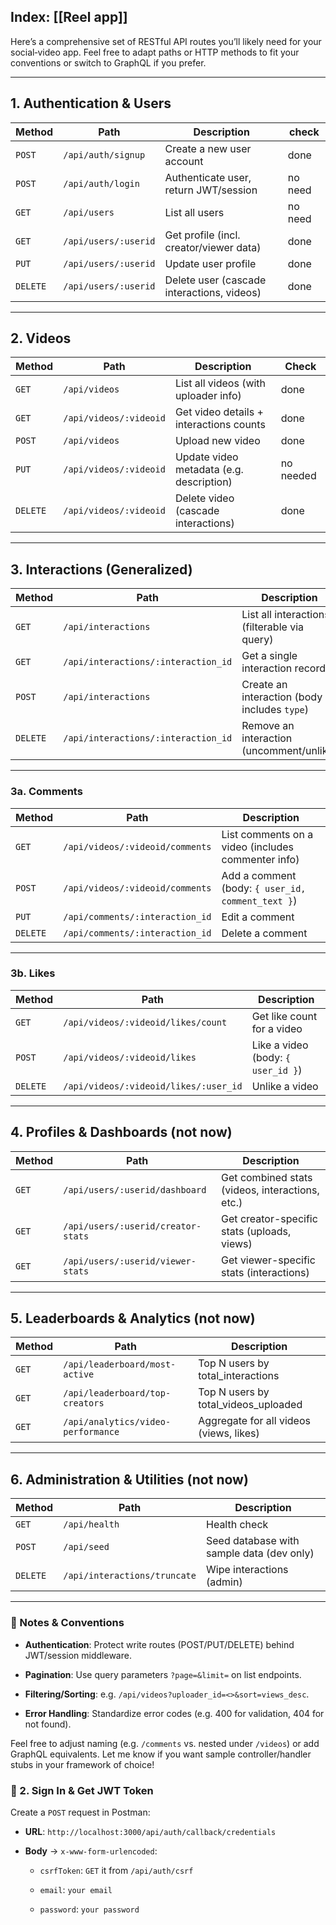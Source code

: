 ## Index: [[Reel app]]

Here’s a comprehensive set of RESTful API routes you’ll likely need for your social‑video app. Feel free to adapt paths or HTTP methods to fit your conventions or switch to GraphQL if you prefer.

---

## 1. **Authentication & Users**

| Method   | Path                 | Description                                | check   |
| -------- | -------------------- | ------------------------------------------ | ------- |
| `POST`   | `/api/auth/signup`   | Create a new user account                  | done    |
| `POST`   | `/api/auth/login`    | Authenticate user, return JWT/session      | no need |
| `GET`    | `/api/users`         | List all users                             | no need |
| `GET`    | `/api/users/:userid` | Get profile (incl. creator/viewer data)    | done    |
| `PUT`    | `/api/users/:userid` | Update user profile                        | done    |
| `DELETE` | `/api/users/:userid` | Delete user (cascade interactions, videos) | done    |

---

## 2. **Videos**

| Method   | Path                   | Description                              | Check     |
| -------- | ---------------------- | ---------------------------------------- | --------- |
| `GET`    | `/api/videos`          | List all videos (with uploader info)     | done      |
| `GET`    | `/api/videos/:videoid` | Get video details + interactions counts  | done      |
| `POST`   | `/api/videos`          | Upload new video                         | done      |
| `PUT`    | `/api/videos/:videoid` | Update video metadata (e.g. description) | no needed |
| `DELETE` | `/api/videos/:videoid` | Delete video (cascade interactions)      | done      |

---

## 3. **Interactions (Generalized)**

| Method   | Path                                | Description                                  |
| -------- | ----------------------------------- | -------------------------------------------- |
| `GET`    | `/api/interactions`                 | List all interactions (filterable via query) |
| `GET`    | `/api/interactions/:interaction_id` | Get a single interaction record              |
| `POST`   | `/api/interactions`                 | Create an interaction (body includes `type`) |
| `DELETE` | `/api/interactions/:interaction_id` | Remove an interaction (uncomment/unlike)     |

---

### 3a. **Comments**

| Method   | Path                            | Description                                        |
| -------- | ------------------------------- | -------------------------------------------------- |
| `GET`    | `/api/videos/:videoid/comments` | List comments on a video (includes commenter info) |
| `POST`   | `/api/videos/:videoid/comments` | Add a comment (body: `{ user_id, comment_text }`)  |
| `PUT`    | `/api/comments/:interaction_id` | Edit a comment                                     |
| `DELETE` | `/api/comments/:interaction_id` | Delete a comment                                   |

---

### 3b. **Likes**

| Method   | Path                                  | Description                        |
| -------- | ------------------------------------- | ---------------------------------- |
| `GET`    | `/api/videos/:videoid/likes/count`    | Get like count for a video         |
| `POST`   | `/api/videos/:videoid/likes`          | Like a video (body: `{ user_id }`) |
| `DELETE` | `/api/videos/:videoid/likes/:user_id` | Unlike a video                     |

---

## 4. **Profiles & Dashboards** (not now)

|Method|Path|Description|
|---|---|---|
|`GET`|`/api/users/:userid/dashboard`|Get combined stats (videos, interactions, etc.)|
|`GET`|`/api/users/:userid/creator-stats`|Get creator-specific stats (uploads, views)|
|`GET`|`/api/users/:userid/viewer-stats`|Get viewer-specific stats (interactions)|

---

## 5. **Leaderboards & Analytics** (not now)

| Method | Path                               | Description                             |
| ------ | ---------------------------------- | --------------------------------------- |
| `GET`  | `/api/leaderboard/most-active`     | Top N users by total_interactions       |
| `GET`  | `/api/leaderboard/top-creators`    | Top N users by total_videos_uploaded    |
| `GET`  | `/api/analytics/video-performance` | Aggregate for all videos (views, likes) |

---

## 6. **Administration & Utilities** (not now)

| Method   | Path                         | Description                               |
| -------- | ---------------------------- | ----------------------------------------- |
| `GET`    | `/api/health`                | Health check                              |
| `POST`   | `/api/seed`                  | Seed database with sample data (dev only) |
| `DELETE` | `/api/interactions/truncate` | Wipe interactions (admin)                 |

---

### 🔄 Notes & Conventions

- **Authentication**: Protect write routes (POST/PUT/DELETE) behind JWT/session middleware.
    
- **Pagination**: Use query parameters `?page=&limit=` on list endpoints.
    
- **Filtering/Sorting**: e.g. `/api/videos?uploader_id=<>&sort=views_desc`.
    
- **Error Handling**: Standardize error codes (e.g. 400 for validation, 404 for not found).
    

Feel free to adjust naming (e.g. `/comments` vs. nested under `/videos`) or add GraphQL equivalents. Let me know if you want sample controller/handler stubs in your framework of choice!


### 🚀 2. **Sign In & Get JWT Token**
Create a `POST` request in Postman:
	
- **URL**: `http://localhost:3000/api/auth/callback/credentials`

- **Body** → `x-www-form-urlencoded`:

    - `csrfToken`: `GET` it from `/api/auth/csrf`
    
    - `email`: `your email`
    
    - `password`: `your password`